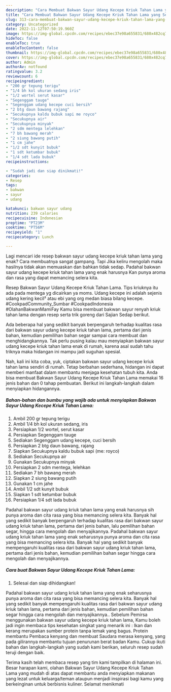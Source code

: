 ```yaml
---
description: "Cara Membuat Bakwan Sayur Udang Kecepe Kriuk Tahan Lama yang Sempurna, Buat Buka Puasa Bisa Manjain Lidah"
title: "Cara Membuat Bakwan Sayur Udang Kecepe Kriuk Tahan Lama yang Sempurna, Buat Buka Puasa Bisa Manjain Lidah"
slug: 313-cara-membuat-bakwan-sayur-udang-kecepe-kriuk-tahan-lama-yang-sempurna-buat-buka-puasa-bisa-manjain-lidah
category: Uncategorized
date: 2022-11-12T07:50:19.960Z
image: https://img-global.cpcdn.com/recipes/ebec37e98a655831/680x482cq70/bakwan-sayur-udang-kecepe-kriuk-tahan-lama-foto-resep-utama.jpg
hideToc: false
enableToc: true
enableTocContent: false
thumbnail: https://img-global.cpcdn.com/recipes/ebec37e98a655831/680x482cq70/bakwan-sayur-udang-kecepe-kriuk-tahan-lama-foto-resep-utama.jpg
cover: https://img-global.cpcdn.com/recipes/ebec37e98a655831/680x482cq70/bakwan-sayur-udang-kecepe-kriuk-tahan-lama-foto-resep-utama.jpg
author: Admin
authorAv: notfound
ratingvalue: 3.2
reviewcount: 6
recipeingredient:
- "200 gr tepung terigu"
- "1/4 bh kol ukuran sedang iris"
- "1/2 wortel serut kasar"
- "Segenggam tauge"
- "Segenggam udang kecepe cuci bersih"
- "2 btg daun bawang rajang"
- "Secukupnya kaldu bubuk sapi me royco"
- "Secukupnya air"
- "Secukupnya minyak"
- "2 sdm mentega lelehkan"
- "7 bh bawang merah"
- "2 siung bawang putih"
- "1 cm jahe"
- "1/2 sdt kunyit bubuk"
- "1 sdt ketumbar bubuk"
- "1/4 sdt lada bubuk"
recipeinstructions:

- "Sudah jadi dan siap dinikmati!"
categories:
- Resep
tags:
- bakwan
- sayur
- udang

katakunci: bakwan sayur udang 
nutrition: 239 calories
recipecuisine: Indonesian
preptime: "PT23M"
cooktime: "PT56M"
recipeyield: "1"
recipecategory: Lunch

---
```



Lagi mencari ide resep bakwan sayur udang kecepe kriuk tahan lama yang enak? Cara membuatnya sangat gampang. Tapi Jika keliru mengolah maka hasilnya tidak akan memuaskan dan bahkan tidak sedap. Padahal bakwan sayur udang kecepe kriuk tahan lama yang enak harusnya Kan punya aroma dan rasa yang dapat memancing selera kita.


Resep Bakwan Sayur Udang Kecepe Kriuk Tahan Lama. Tips kriuknya itu ada pada mentega yg dicairkan ya moms. Udang kecepe ini adalah sejenis udang kering kecil² atau ebi yang org medan biasa bilang kecepe. #CookpadCommunity_Sumbar #CookpadIndonesia #OlahanBakwanMamiFay Kamu bisa membuat bakwan sayur renyah kriuk tahan lama dengan resep serta trik goreng dari Sajian Sedap berikut.

Ada beberapa hal yang sedikit banyak berpengaruh terhadap kualitas rasa dari bakwan sayur udang kecepe kriuk tahan lama, pertama dari jenis bahan, kemudian pemilihan bahan segar sampai cara membuat dan menghidangkannya. Tak perlu pusing kalau mau menyiapkan bakwan sayur udang kecepe kriuk tahan lama enak di rumah, karena asal sudah tahu triknya maka hidangan ini mampu jadi suguhan spesial.


Nah, kali ini kita coba, yuk, ciptakan bakwan sayur udang kecepe kriuk tahan lama sendiri di rumah. Tetap berbahan sederhana, hidangan ini dapat memberi manfaat dalam membantu menjaga kesehatan tubuh kita. Anda bisa membuat Bakwan Sayur Udang Kecepe Kriuk Tahan Lama memakai 16 jenis bahan dan 0 tahap pembuatan. Berikut ini langkah-langkah dalam menyiapkan hidangannya.

<!--inarticleads1-->

##### Bahan-bahan dan bumbu yang wajib ada untuk menyiapkan Bakwan Sayur Udang Kecepe Kriuk Tahan Lama:

1. Ambil 200 gr tepung terigu
1. Ambil 1/4 bh kol ukuran sedang, iris
1. Persiapkan 1/2 wortel, serut kasar
1. Persiapkan Segenggam tauge
1. Sediakan Segenggam udang kecepe, cuci bersih
1. Persiapkan 2 btg daun bawang, rajang
1. Siapkan Secukupnya kaldu bubuk sapi (me: royco)
1. Sediakan Secukupnya air
1. Gunakan Secukupnya minyak
1. Persiapkan 2 sdm mentega, lelehkan
1. Sediakan 7 bh bawang merah
1. Siapkan 2 siung bawang putih
1. Gunakan 1 cm jahe
1. Ambil 1/2 sdt kunyit bubuk
1. Siapkan 1 sdt ketumbar bubuk
1. Persiapkan 1/4 sdt lada bubuk


Padahal bakwan sayur udang kriuk tahan lama yang enak harusnya sih punya aroma dan cita rasa yang bisa memancing selera kita. Banyak hal yang sedikit banyak berpengaruh terhadap kualitas rasa dari bakwan sayur udang kriuk tahan lama, pertama dari jenis bahan, lalu pemilihan bahan segar, hingga cara mengolah dan menyajikannya. Padahal bakwan sayur udang kriuk tahan lama yang enak seharusnya punya aroma dan cita rasa yang bisa memancing selera kita. Banyak hal yang sedikit banyak mempengaruhi kualitas rasa dari bakwan sayur udang kriuk tahan lama, pertama dari jenis bahan, kemudian pemilihan bahan segar hingga cara mengolah dan menyajikannya. 

<!--inarticleads2-->

##### Cara buat Bakwan Sayur Udang Kecepe Kriuk Tahan Lama:


1. Selesai dan siap dihidangkan!

Padahal bakwan sayur udang kriuk tahan lama yang enak seharusnya punya aroma dan cita rasa yang bisa memancing selera kita. Banyak hal yang sedikit banyak mempengaruhi kualitas rasa dari bakwan sayur udang kriuk tahan lama, pertama dari jenis bahan, kemudian pemilihan bahan segar hingga cara mengolah dan menyajikannya.. Sebelum Pemirsa menggunakan bakwan sayur udang kecepe kriuk tahan lama, Kamu boleh jadi ingin membaca tips kesehatan singkat yang menarik ini : Ikan dan kerang merupakan sumber protein tanpa lemak yang bagus. Protein membantu Pembaca kenyang dan membuat Saudara merasa kenyang, yang pada gilirannya membantu tujuan penurunan berat badan Kamu. Cukup ikuti bahan dan langkah-langkah yang sudah kami berikan, seluruh resep sudah teruji dengan baik. 

Terima kasih telah membaca resep yang tim kami tampilkan di halaman ini. Besar harapan kami, olahan Bakwan Sayur Udang Kecepe Kriuk Tahan Lama yang mudah di atas dapat membantu anda menyiapkan makanan yang lezat untuk keluarga/teman ataupun menjadi inspirasi bagi kamu yang berkeinginan untuk berbisnis kuliner. Selamat menikmati

